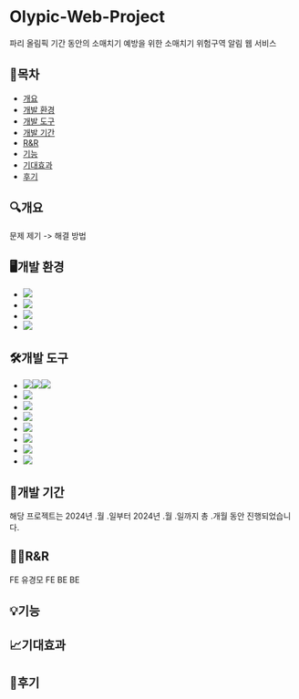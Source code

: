 # Olypic-Web-Project

파리 올림픽 기간 동안의 소매치기 예방을 위한 소매치기 위험구역 알림 웹 서비스

## 📌목차

* [개요](#개요)
* [개발 환경](#개발-환경)
* [개발 도구](#개발-도구) 
* [개발 기간](#개발-기간)
* [R&R](#R&R)
* [기능](#기능)
* [기대효과](#기대효과)
* [후기](#후기)

## 🔍개요

문제 제기 -> 해결 방법

## 🖥개발 환경

* <img src="https://img.shields.io/badge/Node.js-%23339933?style=for-the-badge&logo=node.js&logoColor=white">
* <img src="https://img.shields.io/badge/npm-%23CB3837?style=for-the-badge&logo=npm&logoColor=white">
* <img src="https://img.shields.io/badge/Visual_Studio_Code-%23007ACC?style=for-the-badge&logo=visual-studio-code&logoColor=white">
* <img src="https://img.shields.io/badge/Google_Chrome-%234285F4?style=for-the-badge&logo=google-chrome&logoColor=white">


## 🛠개발 도구

* <img src="https://img.shields.io/badge/HTML-%23E34F26?style=for-the-badge&logo=html5&logoColor=white"><img src="https://img.shields.io/badge/CSS-%231572B6?style=for-the-badge&logo=css3&logoColor=white"><img src="https://img.shields.io/badge/JS-%23F7DF1E?style=for-the-badge&logo=javascript&logoColor=black">
* <img src="https://img.shields.io/badge/React-%2361DAFB?style=for-the-badge&logo=React&logoColor=white">
* <img src="https://img.shields.io/badge/Firebase-%23039BE5?style=for-the-badge&logo=firebase">
* <img src="https://img.shields.io/badge/React_Router-%23CA4245?style=for-the-badge&logo=react-router&logoColor=white">
* <img src="https://img.shields.io/badge/Google_Maps_API-%234285F4?style=for-the-badge&logo=google-maps&logoColor=white">
* <img src="https://img.shields.io/badge/React_Google_Maps-%2361DAFB?style=for-the-badge&logo=react&logoColor=white">
* <img src="https://img.shields.io/badge/Geolocation_API-%23424242?style=for-the-badge&logo=javascript&logoColor=white">
* <img src="https://img.shields.io/badge/Places_API-%23424242?style=for-the-badge&logo=google-maps&logoColor=white">


## 📆개발 기간

해당 프로젝트는 2024년 .월 .일부터 2024년 .월 .일까지 총 .개월 동안 진행되었습니다.

## 👨‍💻R&R

FE 유경모
FE 
BE
BE


## 💡기능

## 📈기대효과

## 📍후기

